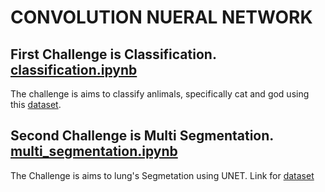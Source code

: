 # CONVOLUTION NUERAL NETWORK
## First Challenge is Classification. [classification.ipynb](https://github.com/s1102498/DeepLearning/blob/main/Copia_di_Fine_tuning.ipynb)

The challenge is aims to classify anlimals, specifically cat and god using this [dataset](https://drive.google.com/drive/folders/1j09if2dK17EL3r6vtnz1ho7P8iPaMxdc).



## Second Challenge is Multi Segmentation. [multi_segmentation.ipynb](https://github.com/s1102498/DeepLearning/blob/main/multi_segmentation.ipynb)

The Challenge is aims to lung's Segmetation using UNET.
Link for [dataset](https://drive.google.com/drive/u/0/folders/1LnSkgcAehdnNuxKSVhCB_Fg5743i0xNC)





